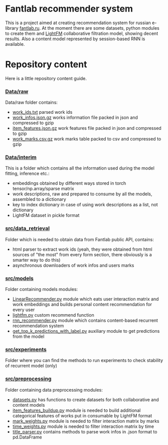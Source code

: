 # Fantlab recommender system
This is a project aimed at creating recommendation system for russian e-library [fantlab.ru](fantlab.ru). At the moment there are some datasets, python modules to create them and [LightFM](making.lyst.com/lightfm/docs/home.html) collaborative filtration model, showing decent results. Also a content model represented by session-based RNN is available.  

# Repository content

Here is a little repository content guide.

### [Data/raw](github.com/yupopov/fantlab-recommender-system/tree/main/data/raw)

Data/raw folder contains: 
- [work_ids.txt](github.com/yupopov/fantlab-recommender-system/blob/main/data/raw/work_ids.txt) parsed work ids
- [work_infos.json.gz](github.com/yupopov/fantlab-recommender-system/blob/main/data/raw/work_infos.json.gz) works information file packed in json and compressed to gzip
- [item_features.json.gz](github.com/yupopov/fantlab-recommender-system/blob/main/data/raw/item_features.json.gz) work features file packed in json and compressed to gzip
- [work_marks.csv.gz](github.com/yupopov/fantlab-recommender-system/blob/main/data/raw/work_marks.csv.gz) work marks table packed to csv and compressed to gzip  

### [Data/interim](github.com/yupopov/fantlab-recommender-system/tree/main/data/interim )

This is a folder which contains all the information used during the model fitting, inference etc.:
- embeddings obtained by different ways stored in torch tensor/np.array/sparse matrix
- work descriptions, raw and prepared to consume by all the models, assembled to a dictionary
- key to index dictionary in case of using work descriptions as a list, not dictionary
- LightFM dataset in pickle format

### [src/data_retrieval](github.com/yupopov/fantlab-recommender-system/tree/main/src/data_retrieval)

Folder which is needed to obtain data from Fantlab public API, contains:
- html parser to extract work ids (yeah, they were obtained from html sources of "the most" from every form section, there obviously is a smarter way to do this)
- asynchronous downloaders of work infos and users marks

### [src/models](github.com/yupopov/fantlab-recommender-system/tree/main/src/models)

Folder containing models modules:
- [LinearRecommender.py](github.com/yupopov/fantlab-recommender-system/blob/main/src/models/LinearRecommender.py) module which eats user interaction matrix and work embeddings and builds personal content recommendation for every user 
- [lightfm.py](github.com/yupopov/fantlab-recommender-system/blob/main/src/models/lightfm.py) custom recommend function 
- [rnn_recommender.py](github.com/yupopov/fantlab-recommender-system/blob/main/src/models/rnn_recommender.py) module which contains content-based recurrent recommendation system
- [get_top_k_predictions_with_label.py](github.com/yupopov/fantlab-recommender-system/blob/main/src/models/get_top_k_predictions_with_label.py) auxiliary module to get predictions from the model 

### [src/experiments](github.com/yupopov/fantlab-recommender-system/tree/main/src/experiments)
Folder where you can find the methods to run experiments to check stability of recurrent model (only)

### [src/preprocessing](github.com/yupopov/fantlab-recommender-system/tree/main/src/preprocessing)

Folder containing data preprocessing modules:
- [datasets.py](github.com/yupopov/fantlab-recommender-system/blob/main/src/preprocessing/datasets.py) has functions to create datasets for both collaborative and content models
- [item_features_buildup.py](github.com/yupopov/fantlab-recommender-system/blob/main/src/preprocessing/item_features_buildup.py) module is needed to build additional categorical features of works put in consumable by LightFM format
- [mark_weights.py](github.com/yupopov/fantlab-recommender-system/blob/main/src/preprocessing/mark_weights.py) module is needed to filter interaction matrix by marks
- [time_weights.py](github.com/yupopov/fantlab-recommender-system/blob/main/src/preprocessing/time_weights.py) module is needed to filter interaction matrix by time
- [title_parser.py](github.com/yupopov/fantlab-recommender-system/blob/main/src/preprocessing/title_parser.py) contains methods to parse work infos in .json format to pd.DataFrame